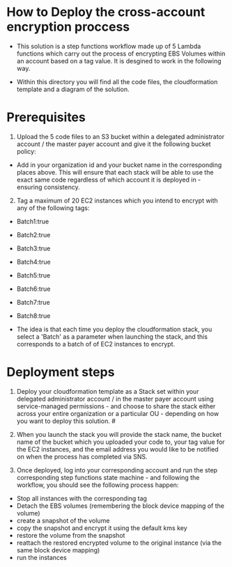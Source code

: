 # How to Deploy the cross-account encryption proccess

- This solution is a step functions workflow made up of 5 Lambda functions which carry out the process of encrypting EBS Volumes within an account based on a tag value. It is desgined to work in the following way.

- Within this directory you will find all the code files, the cloudformation template and a diagram of the solution.

# Prerequisites

1. Upload the 5 code files to an S3 bucket within a delegated administrator account / the master payer account and give it the following bucket policy:


- Add in your organization id and your bucket name in the corresponding places above. This will ensure that each stack will be able to use the exact same code regardless of which account it is deployed in - ensuring consistency. 


2. Tag a maximum of 20 EC2 instances which you intend to encrypt with any of the following tags:

- Batch1:true
- Batch2:true
- Batch3:true
- Batch4:true
- Batch5:true
- Batch6:true
- Batch7:true
- Batch8:true

- The idea is that each time you deploy the cloudformation stack, you select a 'Batch' as a parameter when launching the stack, and this corresponds to a batch of of EC2 instances to encrypt. 

# Deployment steps

1. Deploy your cloudformation template as a Stack set within your delegated administrator account / in the master payer account using service-managed permissions - and choose to share the stack either across your entire organization or a particular OU - depending on how you want to deploy this solution. #

2. When you launch the stack you will provide the stack name, the bucket name of the bucket which you uploaded your code to, your tag value for the EC2 instances, and the email address you would like to be notified on when the process has completed via SNS. 

3. Once deployed, log into your corresponding account and run the step corresponding step functions state machine - and following the workflow, you should see the following process happen:

- Stop all instances with the corresponding tag
- Detach the EBS volumes (remembering the block device mapping of the volume)
- create a snapshot of the volume
- copy the snapshot and encrypt it using the default kms key
- restore the volume from the snapshot
- reattach the restored encrypted volume to the original instance (via the same block device mapping)
- run the instances 
